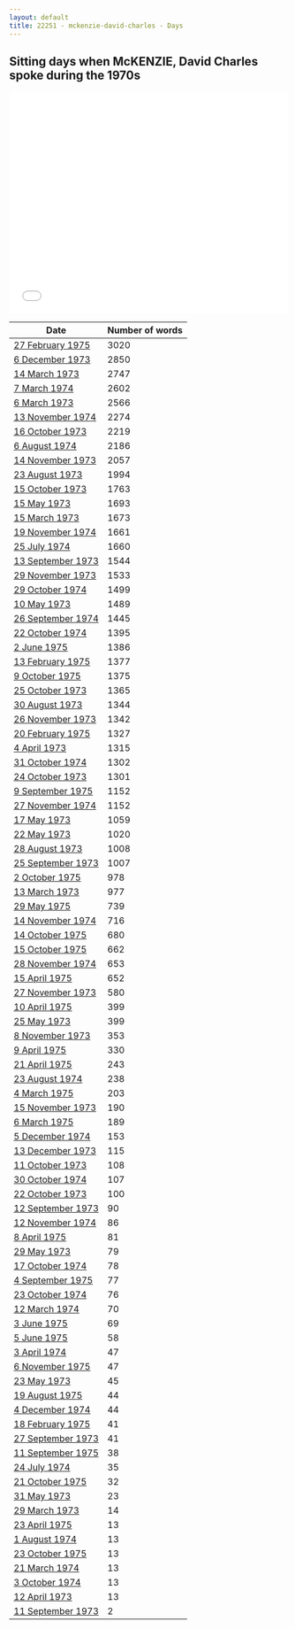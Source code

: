 ```yaml
---
layout: default
title: 22251 - mckenzie-david-charles - Days
---
```

## Sitting days when McKENZIE, David Charles spoke during the 1970s

<iframe width="100%" height="400" frameborder="0" scrolling="no" src="//plot.ly/~wragge/1175.embed"></iframe>

| Date | Number of words |
|--------------|----------------|
|[27 February 1975](https://historichansard.net/hofreps/1975/19750227_REPS_29_HoR93b/)|3020|
|[6 December 1973](https://historichansard.net/hofreps/1973/19731206_reps_28_hor87/)|2850|
|[14 March 1973](https://historichansard.net/hofreps/1973/19730314_reps_28_hor82/)|2747|
|[7 March 1974](https://historichansard.net/hofreps/1974/19740307_reps_28_hor88/)|2602|
|[6 March 1973](https://historichansard.net/hofreps/1973/19730306_reps_28_hor82/)|2566|
|[13 November 1974](https://historichansard.net/hofreps/1974/19741113_reps_29_hor91/)|2274|
|[16 October 1973](https://historichansard.net/hofreps/1973/19731016_reps_28_hor86/)|2219|
|[6 August 1974](https://historichansard.net/senate/1974/19740806_senate_29_s60/)|2186|
|[14 November 1973](https://historichansard.net/hofreps/1973/19731114_reps_28_hor86/)|2057|
|[23 August 1973](https://historichansard.net/hofreps/1973/19730823_reps_28_hor85/)|1994|
|[15 October 1973](https://historichansard.net/hofreps/1973/19731015_reps_28_hor86/)|1763|
|[15 May 1973](https://historichansard.net/hofreps/1973/19730515_reps_28_hor84/)|1693|
|[15 March 1973](https://historichansard.net/hofreps/1973/19730315_reps_28_hor82/)|1673|
|[19 November 1974](https://historichansard.net/hofreps/1974/19741119_reps_29_hor92/)|1661|
|[25 July 1974](https://historichansard.net/hofreps/1974/19740725_reps_29_hor89/)|1660|
|[13 September 1973](https://historichansard.net/hofreps/1973/19730913_reps_28_hor85/)|1544|
|[29 November 1973](https://historichansard.net/hofreps/1973/19731129_reps_28_hor87/)|1533|
|[29 October 1974](https://historichansard.net/hofreps/1974/19741029_reps_29_hor91/)|1499|
|[10 May 1973](https://historichansard.net/hofreps/1973/19730510_reps_28_hor83/)|1489|
|[26 September 1974](https://historichansard.net/hofreps/1974/19740926_reps_29_hor90/)|1445|
|[22 October 1974](https://historichansard.net/hofreps/1974/19741022_reps_29_hor91/)|1395|
|[2 June 1975](https://historichansard.net/hofreps/1975/19750602_reps_29_hor95/)|1386|
|[13 February 1975](https://historichansard.net/hofreps/1975/19750213_reps_29_hor93/)|1377|
|[9 October 1975](https://historichansard.net/hofreps/1975/19751009_reps_29_hor97/)|1375|
|[25 October 1973](https://historichansard.net/hofreps/1973/19731025_reps_28_hor86/)|1365|
|[30 August 1973](https://historichansard.net/hofreps/1973/19730830_reps_28_hor85/)|1344|
|[26 November 1973](https://historichansard.net/hofreps/1973/19731126_reps_28_hor87/)|1342|
|[20 February 1975](https://historichansard.net/hofreps/1975/19750220_reps_29_hor93/)|1327|
|[4 April 1973](https://historichansard.net/hofreps/1973/19730404_reps_28_hor83/)|1315|
|[31 October 1974](https://historichansard.net/hofreps/1974/19741031_reps_29_hor91/)|1302|
|[24 October 1973](https://historichansard.net/hofreps/1973/19731024_reps_28_hor86/)|1301|
|[9 September 1975](https://historichansard.net/hofreps/1975/19750909_reps_29_hor96/)|1152|
|[27 November 1974](https://historichansard.net/hofreps/1974/19741127_reps_29_hor92/)|1152|
|[17 May 1973](https://historichansard.net/hofreps/1973/19730517_reps_28_hor84/)|1059|
|[22 May 1973](https://historichansard.net/hofreps/1973/19730522_reps_28_hor84/)|1020|
|[28 August 1973](https://historichansard.net/hofreps/1973/19730828_reps_28_hor85/)|1008|
|[25 September 1973](https://historichansard.net/hofreps/1973/19730925_reps_28_hor85/)|1007|
|[2 October 1975](https://historichansard.net/hofreps/1975/19751002_reps_29_hor96/)|978|
|[13 March 1973](https://historichansard.net/hofreps/1973/19730313_reps_28_hor82/)|977|
|[29 May 1975](https://historichansard.net/hofreps/1975/19750529_reps_29_hor95/)|739|
|[14 November 1974](https://historichansard.net/hofreps/1974/19741114_reps_29_hor91/)|716|
|[14 October 1975](https://historichansard.net/hofreps/1975/19751014_reps_29_hor97/)|680|
|[15 October 1975](https://historichansard.net/hofreps/1975/19751015_reps_29_hor97/)|662|
|[28 November 1974](https://historichansard.net/hofreps/1974/19741128_reps_29_hor92/)|653|
|[15 April 1975](https://historichansard.net/hofreps/1975/19750415_reps_29_hor94/)|652|
|[27 November 1973](https://historichansard.net/hofreps/1973/19731127_reps_28_hor87/)|580|
|[10 April 1975](https://historichansard.net/hofreps/1975/19750410_reps_29_hor94/)|399|
|[25 May 1973](https://historichansard.net/hofreps/1973/19730525_reps_28_hor84/)|399|
|[8 November 1973](https://historichansard.net/hofreps/1973/19731108_REPS_28_HoR86%20(2)/)|353|
|[9 April 1975](https://historichansard.net/hofreps/1975/19750409_reps_29_hor94/)|330|
|[21 April 1975](https://historichansard.net/hofreps/1975/19750421_reps_29_hor94/)|243|
|[23 August 1974](https://historichansard.net/hofreps/1974/19740823_reps_29_hor90/)|238|
|[4 March 1975](https://historichansard.net/hofreps/1975/19750304_reps_29_hor93/)|203|
|[15 November 1973](https://historichansard.net/hofreps/1973/19731115_reps_28_hor86/)|190|
|[6 March 1975](https://historichansard.net/hofreps/1975/19750306_reps_29_hor93/)|189|
|[5 December 1974](https://historichansard.net/hofreps/1974/19741205_reps_29_hor92/)|153|
|[13 December 1973](https://historichansard.net/hofreps/1973/19731213_reps_28_hor87/)|115|
|[11 October 1973](https://historichansard.net/hofreps/1973/19731011_reps_28_hor86/)|108|
|[30 October 1974](https://historichansard.net/hofreps/1974/19741030_reps_29_hor91/)|107|
|[22 October 1973](https://historichansard.net/hofreps/1973/19731022_reps_28_hor86/)|100|
|[12 September 1973](https://historichansard.net/hofreps/1973/19730912_reps_28_hor85/)|90|
|[12 November 1974](https://historichansard.net/hofreps/1974/19741112_reps_29_hor91/)|86|
|[8 April 1975](https://historichansard.net/hofreps/1975/19750408_reps_29_hor94/)|81|
|[29 May 1973](https://historichansard.net/hofreps/1973/19730529_reps_28_hor84/)|79|
|[17 October 1974](https://historichansard.net/hofreps/1974/19741017_reps_29_hor91/)|78|
|[4 September 1975](https://historichansard.net/hofreps/1975/19750904_reps_29_hor96/)|77|
|[23 October 1974](https://historichansard.net/hofreps/1974/19741023_reps_29_hor91/)|76|
|[12 March 1974](https://historichansard.net/hofreps/1974/19740312_reps_28_hor88/)|70|
|[3 June 1975](https://historichansard.net/hofreps/1975/19750603_reps_29_hor95/)|69|
|[5 June 1975](https://historichansard.net/hofreps/1975/19750605_reps_29_hor95/)|58|
|[3 April 1974](https://historichansard.net/hofreps/1974/19740403_reps_28_hor88/)|47|
|[6 November 1975](https://historichansard.net/hofreps/1975/19751106_reps_29_hor97/)|47|
|[23 May 1973](https://historichansard.net/hofreps/1973/19730523_reps_28_hor84/)|45|
|[19 August 1975](https://historichansard.net/hofreps/1975/19750819_reps_29_hor96/)|44|
|[4 December 1974](https://historichansard.net/hofreps/1974/19741204_reps_29_hor92/)|44|
|[18 February 1975](https://historichansard.net/hofreps/1975/19750218_reps_29_hor93/)|41|
|[27 September 1973](https://historichansard.net/hofreps/1973/19730927_reps_28_hor85/)|41|
|[11 September 1975](https://historichansard.net/hofreps/1975/19750911_reps_29_hor96/)|38|
|[24 July 1974](https://historichansard.net/hofreps/1974/19740724_reps_29_hor89/)|35|
|[21 October 1975](https://historichansard.net/hofreps/1975/19751021_reps_29_hor97/)|32|
|[31 May 1973](https://historichansard.net/hofreps/1973/19730531_reps_28_hor84/)|23|
|[29 March 1973](https://historichansard.net/hofreps/1973/19730329_reps_28_hor82/)|14|
|[23 April 1975](https://historichansard.net/hofreps/1975/19750423_reps_29_hor94/)|13|
|[1 August 1974](https://historichansard.net/hofreps/1974/19740801_reps_29_hor89/)|13|
|[23 October 1975](https://historichansard.net/hofreps/1975/19751023_reps_29_hor97/)|13|
|[21 March 1974](https://historichansard.net/hofreps/1974/19740321_reps_28_hor88/)|13|
|[3 October 1974](https://historichansard.net/hofreps/1974/19741003_reps_29_hor90/)|13|
|[12 April 1973](https://historichansard.net/hofreps/1973/19730412_reps_28_hor83/)|13|
|[11 September 1973](https://historichansard.net/hofreps/1973/19730911_REPS_28_HoR85b/)|2|

